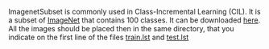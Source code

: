 ImagenetSubset is commonly used in Class-Incremental Learning (CIL). It is a subset of [ImageNet](https://www.image-net.org/) that contains 100 classes. It can be downloaded [here](https://drive.google.com/file/d/1n5Xg7Iye_wkzVKc0MTBao5adhYSUlMCL/view?usp=sharing). All the images should be placed then in the same directory, that you indicate on the first line of the files [train.lst](https://github.com/GregoirePetit/imagelistsCIL/blob/master/imagenetsubset/train.lst#L1) and [test.lst](https://github.com/GregoirePetit/imagelistsCIL/blob/master/imagenetsubset/test.lst)